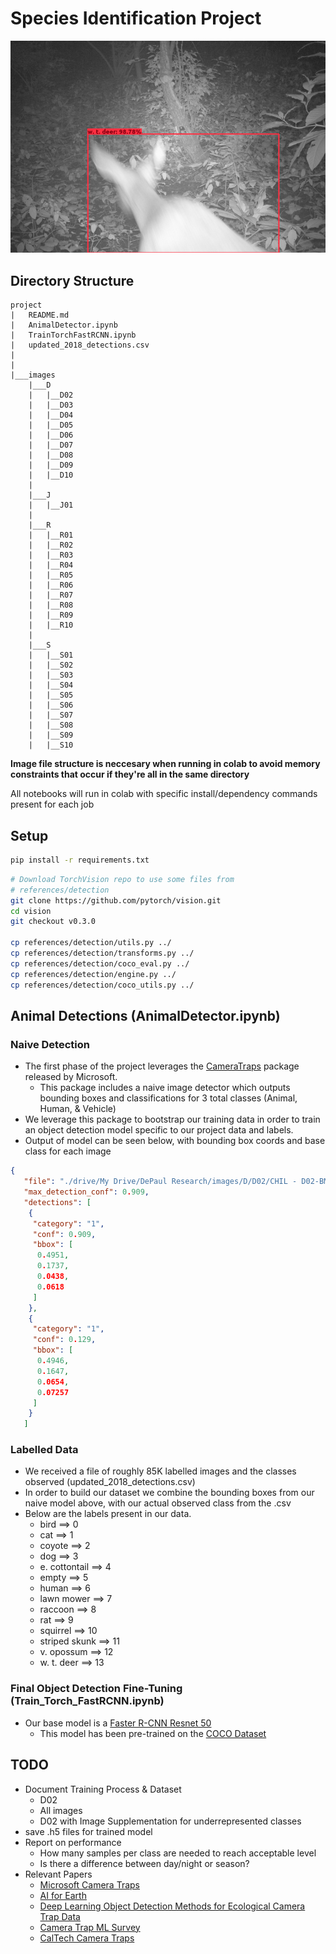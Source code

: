 # Species Identification Project
![](sample_detection.png?raw=true)
## Directory Structure
```
project
|	README.md
|	AnimalDetector.ipynb
|	TrainTorchFastRCNN.ipynb
|	updated_2018_detections.csv
|	
|
|___images
	|___D
	|	|__D02
	|	|__D03
	|	|__D04
	|	|__D05
	|	|__D06
	|	|__D07
	|	|__D08
	|	|__D09
	|	|__D10
	|	
	|___J
	|	|__J01
	|	
	|___R
	|	|__R01
	|	|__R02
	|	|__R03
	|	|__R04
	|	|__R05
	|	|__R06
	|	|__R07
	|	|__R08
	|	|__R09
	|	|__R10
	|
	|___S
	|	|__S01
	|	|__S02
	|	|__S03
	|	|__S04
	|	|__S05
	|	|__S06
	|	|__S07
	|	|__S08
	|	|__S09
	|	|__S10
```
**Image file structure is neccesary when running in colab to avoid memory constraints that occur if they're all in the same directory**

All notebooks will run in colab with specific install/dependency commands present for each job

## Setup 
``` bash
pip install -r requirements.txt
```

``` bash
# Download TorchVision repo to use some files from
# references/detection
git clone https://github.com/pytorch/vision.git
cd vision
git checkout v0.3.0

cp references/detection/utils.py ../
cp references/detection/transforms.py ../
cp references/detection/coco_eval.py ../
cp references/detection/engine.py ../
cp references/detection/coco_utils.py ../
```
## Animal Detections (AnimalDetector.ipynb)
### Naive Detection
- The first phase of the project leverages the [CameraTraps](https://github.com/microsoft/CameraTraps) package released by Microsoft.
	- This package includes a naive image detector which outputs bounding boxes and classifications for 3 total classes (Animal, Human, & Vehicle)
- We leverage this package to bootstrap our training data in order to train an object detection model specific to our project data and labels.
- Output of model can be seen below, with bounding box coords and base class for each image

``` json
{
   "file": "./drive/My Drive/DePaul Research/images/D/D02/CHIL - D02-BMT1-JA18_00722.JPG",
   "max_detection_conf": 0.909,
   "detections": [
    {
     "category": "1",
     "conf": 0.909,
     "bbox": [
      0.4951,
      0.1737,
      0.0438,
      0.0618
     ]
    },
    {
     "category": "1",
     "conf": 0.129,
     "bbox": [
      0.4946,
      0.1647,
      0.0654,
      0.07257
     ]
    }
   ]
```
### Labelled Data
- We received a file of roughly 85K labelled images and the classes observed (updated_2018_detections.csv)
- In order to build our dataset we combine the bounding boxes from our naive model above, with our actual observed class from the .csv
- Below are the labels present in our data.
	- bird ==> 0
	- cat ==> 1
	- coyote ==> 2
	- dog ==> 3
	- e. cottontail ==> 4
	- empty ==> 5
	- human ==> 6
	- lawn mower ==> 7
	- raccoon ==> 8
	- rat ==> 9
	- squirrel ==> 10
	- striped skunk ==> 11
	- v. opossum ==> 12
	- w. t. deer ==> 13

### Final Object Detection Fine-Tuning (Train_Torch_FastRCNN.ipynb)
- Our base model is a [Faster R-CNN Resnet 50](https://pytorch.org/vision/stable/_modules/torchvision/models/detection/faster_rcnn.html)
	- This model has been pre-trained on the [COCO Dataset](https://cocodataset.org/)

## TODO
- Document Training Process & Dataset
    - D02
    - All images 
    - D02 with Image Supplementation for underrepresented classes
- save .h5 files for trained model
- Report on performance
	- How many samples per class are needed to reach acceptable level
	- Is there a difference between day/night or season?
- Relevant Papers
    - [Microsoft Camera Traps](https://github.com/microsoft/CameraTraps)
    - [AI for Earth](https://www.microsoft.com/en-us/ai/ai-for-earth)
    - [Deep Learning Object Detection Methods for Ecological Camera Trap Data](https://arxiv.org/abs/1803.10842)
    - [Camera Trap ML Survey](https://github.com/agentmorris/camera-trap-ml-survey)
    - [CalTech Camera Traps](https://beerys.github.io/CaltechCameraTraps/)
